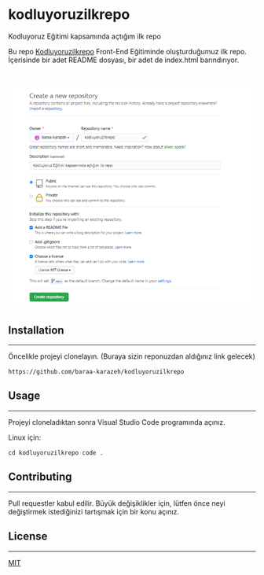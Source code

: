 # kodluyoruzilkrepo

Kodluyoruz Eğitimi kapsamında açtığım ilk repo

Bu repo [Kodluyoruzilkrepo](https://github.com/baraa-karazeh/kodluyoruzilkrepo.git) Front-End Eğitiminde oluşturduğumuz ilk repo. İçerisinde bir adet README dosyası, bir adet de index.html barındırıyor.

# ![creating a repository on github](img/odev.PNG)

## Installation

---

Öncelikle projeyi clonelayın. (Buraya sizin reponuzdan aldığınız link gelecek)

```github
https://github.com/baraa-karazeh/kodluyoruzilkrepo
```

## Usage

---

Projeyi cloneladıktan sonra Visual Studio Code programında açınız.

Linux için:

```github
cd kodluyoruzilkrepo code .
```

## Contributing

---

Pull requestler kabul edilir. Büyük değişiklikler için, lütfen önce neyi değiştirmek istediğinizi tartışmak için bir konu açınız.

## License

---

[MIT](https://choosealicense.com/licenses/mit/)
